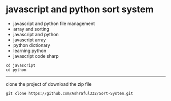# javascript and python sort system


- javascript and python file management
- array and  sorting
- javascript and python
- javascript array
- python dictionary
- learning python
- javascript code sharp

```
cd javascript
cd python

```

-- --

<p>clone the project of download the zip file</p>


```
git clone https://github.com/Ashraful332/Sort-System.git
```
